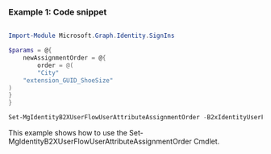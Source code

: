 ### Example 1: Code snippet

```powershell

Import-Module Microsoft.Graph.Identity.SignIns

$params = @{
	newAssignmentOrder = @{
		order = @(
		"City"
	"extension_GUID_ShoeSize"
)
}
}

Set-MgIdentityB2XUserFlowUserAttributeAssignmentOrder -B2xIdentityUserFlowId $b2xIdentityUserFlowId -BodyParameter $params

```
This example shows how to use the Set-MgIdentityB2XUserFlowUserAttributeAssignmentOrder Cmdlet.

